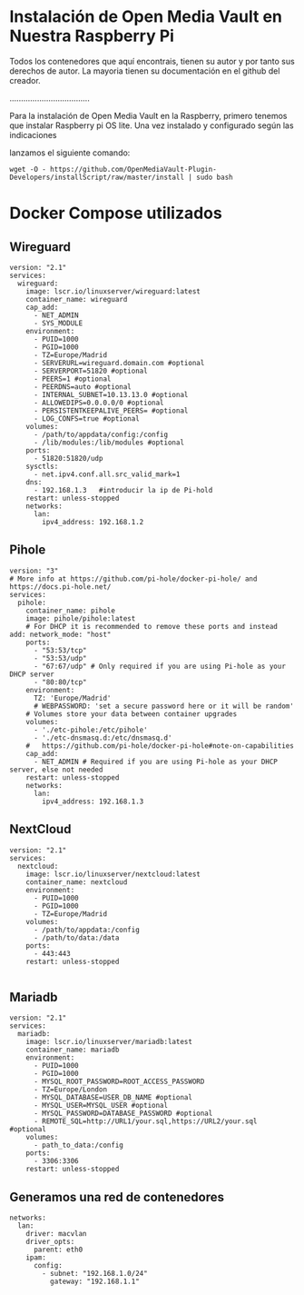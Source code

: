 # Instalación de Open Media Vault en Nuestra Raspberry Pi


Todos los contenedores que aquí encontrais, tienen su autor y por tanto sus derechos de autor.
La mayoria tienen su documentación en el github del creador.

...................................

Para la instalación de Open Media Vault en la Raspberry, primero tenemos que instalar Raspberry pi OS lite.
Una vez instalado y configurado según las indicaciones 

lanzamos el siguiente comando:
```
wget -O - https://github.com/OpenMediaVault-Plugin-Developers/installScript/raw/master/install | sudo bash
```

# Docker Compose utilizados

## Wireguard
```
version: "2.1"
services:
  wireguard:
    image: lscr.io/linuxserver/wireguard:latest
    container_name: wireguard
    cap_add:
      - NET_ADMIN
      - SYS_MODULE
    environment:
      - PUID=1000
      - PGID=1000
      - TZ=Europe/Madrid
      - SERVERURL=wireguard.domain.com #optional
      - SERVERPORT=51820 #optional
      - PEERS=1 #optional
      - PEERDNS=auto #optional
      - INTERNAL_SUBNET=10.13.13.0 #optional
      - ALLOWEDIPS=0.0.0.0/0 #optional
      - PERSISTENTKEEPALIVE_PEERS= #optional
      - LOG_CONFS=true #optional
    volumes:
      - /path/to/appdata/config:/config
      - /lib/modules:/lib/modules #optional
    ports:
      - 51820:51820/udp
    sysctls:
      - net.ipv4.conf.all.src_valid_mark=1
    dns:
      - 192.168.1.3   #introducir la ip de Pi-hold
    restart: unless-stopped
    networks:
      lan:
        ipv4_address: 192.168.1.2 
```

## Pihole
```
version: "3"
# More info at https://github.com/pi-hole/docker-pi-hole/ and https://docs.pi-hole.net/
services:
  pihole:
    container_name: pihole
    image: pihole/pihole:latest
    # For DHCP it is recommended to remove these ports and instead add: network_mode: "host"
    ports:
      - "53:53/tcp"
      - "53:53/udp"
      - "67:67/udp" # Only required if you are using Pi-hole as your DHCP server
      - "80:80/tcp"
    environment:
      TZ: 'Europe/Madrid'
      # WEBPASSWORD: 'set a secure password here or it will be random'
    # Volumes store your data between container upgrades
    volumes:
      - './etc-pihole:/etc/pihole'
      - './etc-dnsmasq.d:/etc/dnsmasq.d'
    #   https://github.com/pi-hole/docker-pi-hole#note-on-capabilities
    cap_add:
      - NET_ADMIN # Required if you are using Pi-hole as your DHCP server, else not needed
    restart: unless-stopped
    networks:
      lan:
        ipv4_address: 192.168.1.3 
```

## NextCloud
```
version: "2.1"
services:
  nextcloud:
    image: lscr.io/linuxserver/nextcloud:latest
    container_name: nextcloud
    environment:
      - PUID=1000
      - PGID=1000
      - TZ=Europe/Madrid
    volumes:
      - /path/to/appdata:/config
      - /path/to/data:/data
    ports:
      - 443:443
    restart: unless-stopped
    
```

## Mariadb
```
version: "2.1"
services:
  mariadb:
    image: lscr.io/linuxserver/mariadb:latest
    container_name: mariadb
    environment:
      - PUID=1000
      - PGID=1000
      - MYSQL_ROOT_PASSWORD=ROOT_ACCESS_PASSWORD
      - TZ=Europe/London
      - MYSQL_DATABASE=USER_DB_NAME #optional
      - MYSQL_USER=MYSQL_USER #optional
      - MYSQL_PASSWORD=DATABASE_PASSWORD #optional
      - REMOTE_SQL=http://URL1/your.sql,https://URL2/your.sql #optional
    volumes:
      - path_to_data:/config
    ports:
      - 3306:3306
    restart: unless-stopped
```

## Generamos una red de contenedores 
```
networks:
  lan:
    driver: macvlan
    driver_opts:
      parent: eth0
    ipam:
      config:
        - subnet: "192.168.1.0/24"
          gateway: "192.168.1.1"
```
